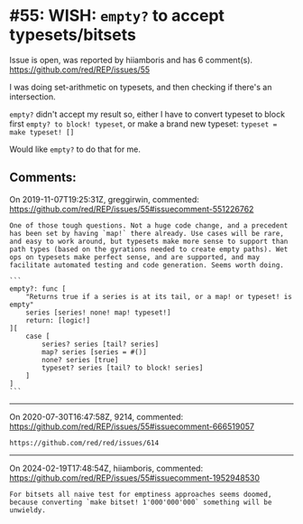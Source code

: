 
#55: WISH: `empty?` to accept typesets/bitsets
================================================================================
Issue is open, was reported by hiiamboris and has 6 comment(s).
<https://github.com/red/REP/issues/55>

I was doing set-arithmetic on typesets, and then checking if there's an intersection.

`empty?` didn't accept my result so, either I have to convert typeset to block first `empty? to block! typeset`, or make a brand new typeset: `typeset = make typeset! []`

Would like `empty?` to do that for me.


Comments:
--------------------------------------------------------------------------------

On 2019-11-07T19:25:31Z, greggirwin, commented:
<https://github.com/red/REP/issues/55#issuecomment-551226762>

    One of those tough questions. Not a huge code change, and a precedent has been set by having `map!` there already. Use cases will be rare, and easy to work around, but typesets make more sense to support than path types (based on the gyrations needed to create empty paths). Wet ops on typesets make perfect sense, and are supported, and may facilitate automated testing and code generation. Seems worth doing.
    
    ```
    empty?: func [
    	"Returns true if a series is at its tail, or a map! or typeset! is empty" 
    	series [series! none! map! typeset!] 
    	return: [logic!]
    ][
    	case [
    		series? series [tail? series] 
    		map? series [series = #()] 
    		none? series [true]
    		typeset? series [tail? to block! series]
    	]
    ]
    ```

--------------------------------------------------------------------------------

On 2020-07-30T16:47:58Z, 9214, commented:
<https://github.com/red/REP/issues/55#issuecomment-666519057>

    https://github.com/red/red/issues/614

--------------------------------------------------------------------------------

On 2024-02-19T17:48:54Z, hiiamboris, commented:
<https://github.com/red/REP/issues/55#issuecomment-1952948530>

    For bitsets all naive test for emptiness approaches seems doomed, because converting `make bitset! 1'000'000'000` something will be unwieldy.

